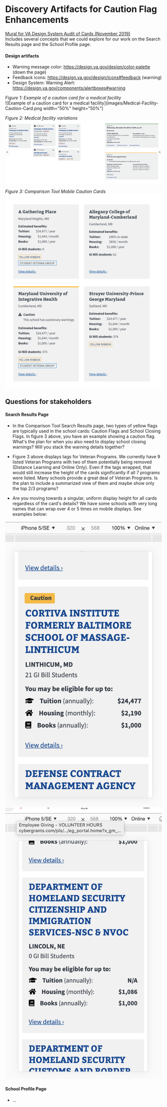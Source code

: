 
# Discovery Artifacts for Caution Flag Enhancements

[Mural for VA Design System Audit of Cards (November 2019)](https://app.mural.co/t/departmentofveteransaffairs9999/m/departmentofveteransaffairs9999/1574086026453/e8ba87ed25507f73b7c0b5c40267a3ae95a20b09)<br>
Includes several concepts that we could explore for our work on the Search Results page and the School Profile page.

#### Design artifacts
* Warning message color: https://design.va.gov/design/color-palette (down the page) 
* Feedback icons: https://design.va.gov/design/icons#feedback (warning)
* Design System: Warning Alert: https://design.va.gov/components/alertboxes#warning  

*Figure 1: Example of a caution card for a medical facility*  
![Example of a caution card for a medical facility](images/Medical-Facility-Caution-Card.png width="50%" height="50%")

*Figure 2: Medical facility variations*  
![Medical facility variations](images/Medical-Facility-Caution-Card-Variations.png)  

*Figure 3: Comparison Tool Mobile Caution Cards*  
![Comparison Tool Mobile Caution Cards](images/Comparison-Tool-Mobile-Caution-Cards.png)  



## Questions for stakeholders

#### Search Results Page
* In the Comparison Tool Search Results page, two types of yellow flags are typically used in the school cards: Caution Flags and School Closing Flags. In figure 3 above, you have an example showing a caution flag. What's the plan for when you also need to display school closing warnings? Will you stack the warning details together?

* Figure 3 above displays tags for Veteran Programs. We currently have 9 listed Veteran Programs with two of them potentially being removed (Distance Learning and Online Only). Even if the tags wrapped, that would still increase the height of the cards significantly if all 7 programs were listed. Many schools provide a great deal of Veteran Programs. Is the plan to include a summarized view of them and maybe show only the top 2/3 programs? 

* Are you moving towards a singular, uniform display height for all cards regardless of the card's details? We have some schools with very long names that can wrap over 4 or 5 times on mobile displays. See examples below:

![Comparison Tool Mobile Caution Cards](images/Cortiva.png) 
![Comparison Tool Mobile Caution Cards](images/Dept-of-HS.png) 


#### School Profile Page
* ...

